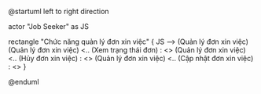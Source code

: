 @startuml
left to right direction

actor "Job Seeker" as JS

rectangle "Chức năng quản lý đơn xin việc" {
  JS --> (Quản lý đơn xin việc)
  (Quản lý đơn xin việc) <.. (Xem trạng thái đơn) : <<include>>
  (Quản lý đơn xin việc) <.. (Hủy đơn xin việc) : <<include>>
  (Quản lý đơn xin việc) <.. (Cập nhật đơn xin việc) : <<include>>
}

@enduml